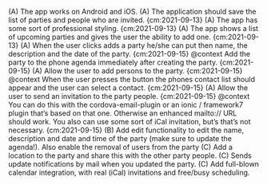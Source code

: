
(A) The app works on Android and iOS. 
(A) The application should save the list of parties and people who are invited. {cm:2021-09-13}
(A) The app has some sort of professional styling. {cm:2021-09-13}
(A) The app shows a list of upcoming parties and gives the user the ability to add one. {cm:2021-09-13}
(A) When the user clicks adds a party he/she can put then name, the description and the date of the party.      {cm:2021-09-15}
    @context Add the party to the phone agenda immediately after creating the party. {cm:2021-09-15}
(A) Allow the user to add persons to the party.   {cm:2021-09-15}
    @context When the user presses the button the phones contact list should appear and the user can select a contact. {cm:2021-09-15}
(A) Allow the user to send an invitation to the party people.    {cm:2021-09-15}
    @context You can do this with the cordova-email-plugin or an ionic / framework7 plugin that’s based on that one. Otherwise an enhanced mailto:// URL should work. You also can use some sort of iCal invitation, but’s that’s not necessary.  {cm:2021-09-15}
(B) Add edit functionality to edit the name, description and date and time of the party (make sure to update the agenda!). Also enable the removal of users from the party
(C) Add a location to the party and share this with the other party people.
(C) Sends update notifications by mail when you updated the party.
(C) Add full-blown calendar integration, with real (iCal) invitations and free/busy scheduling.
